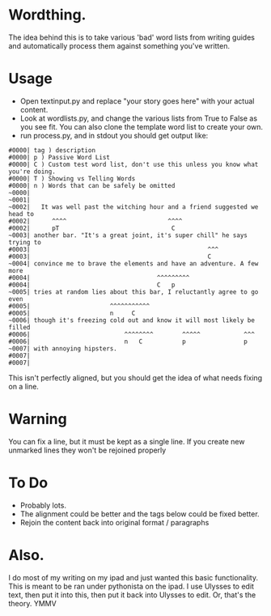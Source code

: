 # Wordthing.

The idea behind this is to take various 'bad' word lists from writing guides and automatically process them against
something you've written.

# Usage

- Open textinput.py and replace "your story goes here" with your actual content.
- Look at wordlists.py, and change the various lists from True to False as you see fit. You can also clone the template
word list to create your own.
- run process.py, and in stdout you should get output like:

```
#0000| tag ) description
#0000| p ) Passive Word List
#0000| C ) Custom test word list, don't use this unless you know what you're doing.
#0000| T ) Showing vs Telling Words
#0000| n ) Words that can be safely be omitted
~0000|
~0001|
~0002|   It was well past the witching hour and a friend suggested we head to
#0002|      ^^^^                            ^^^^
#0002|      pT                               C
~0003| another bar. "It's a great joint, it's super chill" he says trying to
#0003|                                                 ^^^
#0003|                                                 C
~0004| convince me to brave the elements and have an adventure. A few more
#0004|                                   ^^^^^^^^^
#0004|                                   C   p
~0005| tries at random lies about this bar, I reluctantly agree to go even
#0005|                      ^^^^^^^^^^^
#0005|                      n     C
~0006| though it's freezing cold out and know it will most likely be filled
#0006|                          ^^^^^^^^        ^^^^^            ^^^
#0006|                          n   C           p                p
~0007| with annoying hipsters.
#0007|
#0007|
```

This isn't perfectly aligned, but you should get the idea of what needs fixing on a line.

# Warning

You can fix a line, but it must be kept as a single line. If you create new unmarked lines they won't be rejoined
properly

# To Do

- Probably lots.
- The alignment could be better and the tags below could be fixed better.
- Rejoin the content back into original format / paragraphs

# Also.
I do most of my writing on my ipad and just wanted this basic functionality. This is meant to be ran under pythonista on the ipad. I use Ulysses to edit text, then put it into this, then put it back into Ulysses to edit. Or, that's the theory. YMMV
